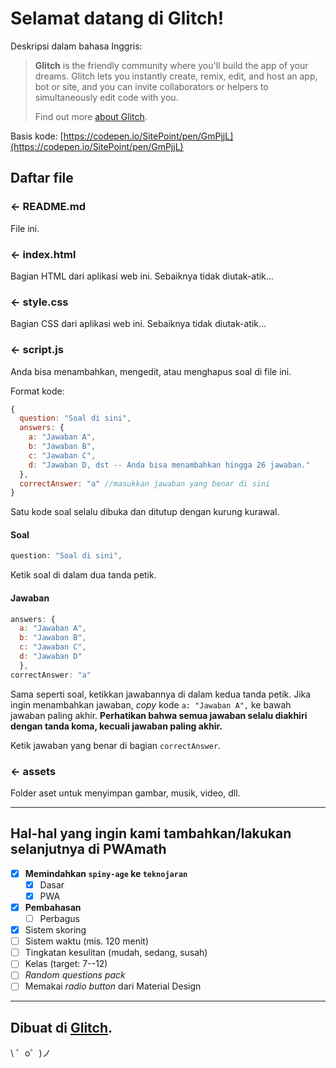 Selamat datang di Glitch!
=========================

Deskripsi dalam bahasa Inggris:

> **Glitch** is the friendly community where you'll build the app of your dreams. Glitch lets you instantly create, remix, edit, and host an app, bot or site, and you can invite collaborators or helpers to simultaneously edit code with you.
> 
> Find out more [about Glitch](https://glitch.com/about).

Basis kode: [https://codepen.io/SitePoint/pen/GmPjjL](https://codepen.io/SitePoint/pen/GmPjjL)

Daftar file
-----------

### ← README.md

File ini.

### ← index.html

Bagian HTML dari aplikasi web ini. Sebaiknya tidak diutak-atik...

### ← style.css

Bagian CSS dari aplikasi web ini. Sebaiknya tidak diutak-atik...

### ← script.js

Anda bisa menambahkan, mengedit, atau menghapus soal di file ini.

Format kode:

```js
{
  question: "Soal di sini",
  answers: {
    a: "Jawaban A",
    b: "Jawaban B",
    c: "Jawaban C",
    d: "Jawaban D, dst -- Anda bisa menambahkan hingga 26 jawaban."
  },
  correctAnswer: "a" //masukkan jawaban yang benar di sini
}
```

Satu kode soal selalu dibuka dan ditutup dengan kurung kurawal.

#### Soal

```js
question: "Soal di sini",
```

Ketik soal di dalam dua tanda petik.

#### Jawaban

```js
answers: {
  a: "Jawaban A",
  b: "Jawaban B",
  c: "Jawaban C",
  d: "Jawaban D"
  },
correctAnswer: "a"
```

Sama seperti soal, ketikkan jawabannya di dalam kedua tanda petik. Jika ingin menambahkan jawaban, *copy* kode `a: "Jawaban A",` ke bawah jawaban paling akhir. **Perhatikan bahwa semua jawaban selalu diakhiri dengan tanda koma, kecuali jawaban paling akhir.**

Ketik jawaban yang benar di bagian `correctAnswer`.

### ← assets

Folder aset untuk menyimpan gambar, musik, video, dll.

<hr>

## Hal-hal yang ingin kami tambahkan/lakukan selanjutnya di PWAmath

- [x] **Memindahkan `spiny-age` ke `teknojaran`**
  - [x] Dasar
  - [x] PWA
- [x] **Pembahasan**
  - [ ] Perbagus
- [x] Sistem skoring
- [ ] Sistem waktu (mis. 120 menit)
- [ ] Tingkatan kesulitan (mudah, sedang, susah)
- [ ] Kelas (target: 7--12)
- [ ] *Random questions pack*
- [ ] Memakai *radio button* dari Material Design

<hr>

Dibuat di [Glitch](https://glitch.com/).
-------------------

\ ゜o゜)ノ